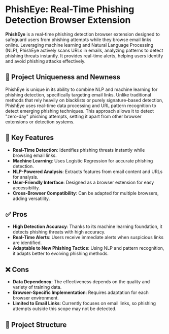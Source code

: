 # PhishEye: Real-Time Phishing Detection Browser Extension

**PhishEye** is a real-time phishing detection browser extension designed to safeguard users from phishing attempts while they browse email links online. Leveraging machine learning and Natural Language Processing (NLP), PhishEye actively scans URLs in emails, analyzing patterns to detect phishing threats instantly. It provides real-time alerts, helping users identify and avoid phishing attacks effectively.

## 📌 Project Uniqueness and Newness

PhishEye is unique in its ability to combine NLP and machine learning for phishing detection, specifically targeting email links. Unlike traditional methods that rely heavily on blacklists or purely signature-based detection, PhishEye uses real-time data processing and URL pattern recognition to detect emerging phishing techniques. This approach allows it to detect "zero-day" phishing attempts, setting it apart from other browser extensions or detection systems.

## 🌟 Key Features

- **Real-Time Detection**: Identifies phishing threats instantly while browsing email links.
- **Machine Learning**: Uses Logistic Regression for accurate phishing detection.
- **NLP-Powered Analysis**: Extracts features from email content and URLs for analysis.
- **User-Friendly Interface**: Designed as a browser extension for easy accessibility.
- **Cross-Browser Compatibility**: Can be adapted for multiple browsers, adding versatility.

## ✅ Pros

- **High Detection Accuracy**: Thanks to its machine learning foundation, it detects phishing threats with high accuracy.
- **Real-Time Alerts**: Users receive immediate alerts when suspicious links are identified.
- **Adaptable to New Phishing Tactics**: Using NLP and pattern recognition, it adapts better to evolving phishing methods.

## ❌ Cons

- **Data Dependency**: The effectiveness depends on the quality and variety of training data.
- **Browser-Specific Implementation**: Requires adaptation for each browser environment.
- **Limited to Email Links**: Currently focuses on email links, so phishing attempts outside this scope may not be detected.

## 📂 Project Structure

